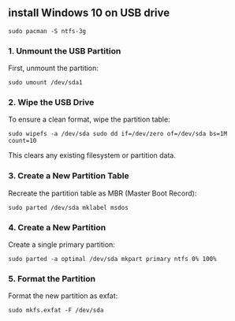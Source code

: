 ## install Windows 10 on USB drive

```
sudo pacman -S ntfs-3g
```

### 1\. **Unmount the USB Partition**

First, unmount the partition:

```
sudo umount /dev/sda1
```

### 2\. **Wipe the USB Drive**

To ensure a clean format, wipe the partition table:

```
sudo wipefs -a /dev/sda sudo dd if=/dev/zero of=/dev/sda bs=1M count=10
```

This clears any existing filesystem or partition data.

### 3\. **Create a New Partition Table**

Recreate the partition table as MBR (Master Boot Record):

```
sudo parted /dev/sda mklabel msdos
```

### 4\. **Create a New Partition**

Create a single primary partition:

```
sudo parted -a optimal /dev/sda mkpart primary ntfs 0% 100%
```

### 5\. **Format the Partition**

Format the new partition as exfat:

```
sudo mkfs.exfat -F /dev/sda
```
